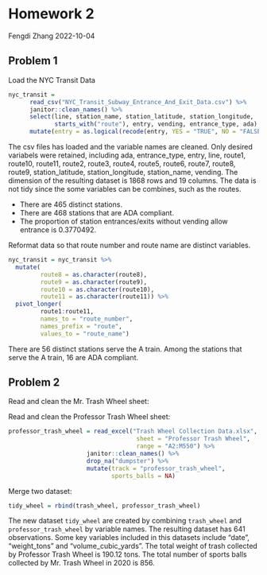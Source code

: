 Homework 2
================
Fengdi Zhang
2022-10-04

## Problem 1

Load the NYC Transit Data

``` r
nyc_transit = 
      read_csv("NYC_Transit_Subway_Entrance_And_Exit_Data.csv") %>% 
      janitor::clean_names() %>%
      select(line, station_name, station_latitude, station_longitude, 
             starts_with("route"), entry, vending, entrance_type, ada) %>% 
      mutate(entry = as.logical(recode(entry, YES = "TRUE", NO = "FALSE")))
```

The csv files has loaded and the variable names are cleaned. Only
desired variabels were retained, including ada, entrance_type, entry,
line, route1, route10, route11, route2, route3, route4, route5, route6,
route7, route8, route9, station_latitude, station_longitude,
station_name, vending. The dimension of the resulting dataset is 1868
rows and 19 columns. The data is not tidy since the some variables can
be combines, such as the routes.

-   There are 465 distinct stations.
-   There are 468 stations that are ADA compliant.
-   The proportion of station entrances/exits without vending allow
    entrance is 0.3770492.

Reformat data so that route number and route name are distinct
variables.

``` r
nyc_transit = nyc_transit %>% 
  mutate(
         route8 = as.character(route8),
         route9 = as.character(route9),
         route10 = as.character(route10),
         route11 = as.character(route11)) %>% 
  pivot_longer(
         route1:route11,
         names_to = "route_number", 
         names_prefix = "route",
         values_to = "route_name")
```

There are 56 distinct stations serve the A train. Among the stations
that serve the A train, 16 are ADA compliant.

## Problem 2

Read and clean the Mr. Trash Wheel sheet:

Read and clean the Professor Trash Wheel sheet:

``` r
professor_trash_wheel = read_excel("Trash Wheel Collection Data.xlsx", 
                                    sheet = "Professor Trash Wheel", 
                                    range = "A2:M550") %>% 
                      janitor::clean_names() %>% 
                      drop_na("dumpster") %>% 
                      mutate(track = "professor_trash_wheel", 
                             sports_balls = NA)
```

Merge two dataset:

``` r
tidy_wheel = rbind(trash_wheel, professor_trash_wheel)
```

The new dataset `tidy_wheel` are created by combining `trash_wheel` and
`professor_trash_wheel` by variable names. The resulting dataset has 641
observations. Some key variables included in this datasets include
“date”, “weight_tons” and “volume_cubic_yards”. The total weight of
trash collected by Professor Trash Wheel is 190.12 tons. The total
number of sports balls collected by Mr. Trash Wheel in 2020 is 856.

